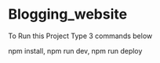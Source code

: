 # Blogging_website

To Run this Project 
Type 3 commands below

npm install, 
npm run dev, 
npm run deploy
